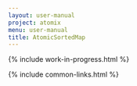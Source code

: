 ```yaml
---
layout: user-manual
project: atomix
menu: user-manual
title: AtomicSortedMap
---
```


{% include work-in-progress.html %}

{% include common-links.html %}
